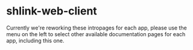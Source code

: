 # shlink-web-client

Currently we're reworking these intropages for each app, please use the menu on the left to select other available documentation pages for each app, including this one.
